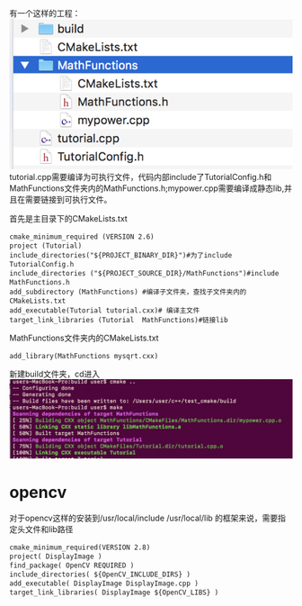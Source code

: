 有一个这样的工程：
![](./1.png)
tutorial.cpp需要编译为可执行文件，代码内部include了TutorialConfig.h和MathFunctions文件夹内的MathFunctions.h;mypower.cpp需要编译成静态lib,并且在需要链接到可执行文件。

首先是主目录下的CMakeLists.txt
```
cmake_minimum_required (VERSION 2.6)
project (Tutorial)
include_directories("${PROJECT_BINARY_DIR}")#为了include TutorialConfig.h
include_directories ("${PROJECT_SOURCE_DIR}/MathFunctions")#include MathFunctions.h
add_subdirectory (MathFunctions) #编译子文件夹，查找子文件夹内的CMakeLists.txt
add_executable(Tutorial tutorial.cxx)# 编译主文件
target_link_libraries (Tutorial  MathFunctions)#链接lib
```
MathFunctions文件夹内的CMakeLists.txt
```
add_library(MathFunctions mysqrt.cxx)
```
新建build文件夹，cd进入
![](./2.png)

# opencv
对于opencv这样的安装到/usr/local/include /usr/local/lib 的框架来说，需要指定头文件和lib路径
```
cmake_minimum_required(VERSION 2.8)
project( DisplayImage )
find_package( OpenCV REQUIRED )
include_directories( ${OpenCV_INCLUDE_DIRS} )
add_executable( DisplayImage DisplayImage.cpp )
target_link_libraries( DisplayImage ${OpenCV_LIBS} )
```

